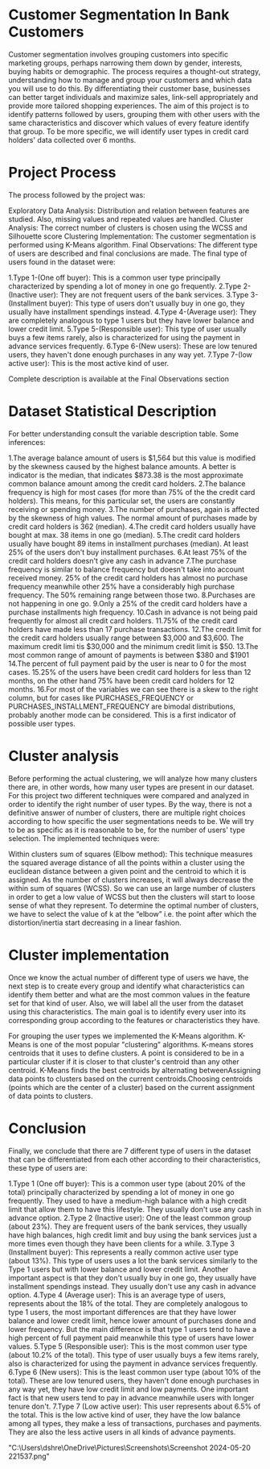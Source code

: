 # Customer Segmentation In Bank Customers

Customer segmentation involves grouping customers into specific marketing groups, perhaps narrowing them down by gender, interests, buying habits or demographic. The process requires a thought-out strategy, understanding how to manage and group your customers and which data you will use to do this. By differentiating their customer base, businesses can better target individuals and maximize sales, link-sell appropriately and provide more tailored shopping experiences. The aim of this project is to identify patterns followed by users, grouping them with other users with the same characteristics and discover which values of every feature identify that group. To be more specific, we will identify user types in credit card holders' data collected over 6 months.

# Project Process

The process followed by the project was:

Exploratory Data Analysis: Distribution and relation between features are studied. Also, missing values and repeated values are handled.
Cluster Analysis: The correct number of clusters is chosen using the WCSS and Silhouette score
Clustering Implementation: The customer segmentation is performed using K-Means algorithm.
Final Observations: The different type of users are described and final conclusions are made.
The final type of users found in the dataset were:

1.Type 1-(One off buyer): This is a common user type principally characterized by spending a lot of money in one go frequently.
2.Type 2-(Inactive user): They are not frequent users of the bank services.
3.Type 3-(Installment buyer): This type of users don't usually buy in one go, they usually have installment spendings instead.
4.Type 4-(Average user): They are completely analogous to type 1 users but they have lower balance and lower credit limit.
5.Type 5-(Responsible user): This type of user usually buys a few items rarely, also is characterized for using the payment in advance services frequently.
6.Type 6-(New users): These are low tenured users, they haven't done enough purchases in any way yet.
7.Type 7-(low active user): This is the most active kind of user.

Complete description is available at the Final Observations section

# Dataset Statistical Description

For better understanding consult the variable description table. Some inferences:

1.The average balance amount of users is $1,564 but this value is modified by the skewness caused by the highest balance amounts. A better is indicator is the median, that indicates $873.38 is the most approximate common balance amount among the credit card holders.
2.The balance frequency is high for most cases (for more than 75% of the the credit card holders). This means, for this particular set, the users are constantly receiving or spending money.
3.The number of purchases, again is affected by the skewness of high values. The normal amount of purchases made by credit card holders is 362 (median).
4.The credit card holders usually have bought at max. 38 items in one go (median).
5.The credit card holders usually have bought 89 items in installment purchases (median). At least 25% of the users don't buy installment purchases.
6.At least 75% of the credit card holders doesn't give any cash in advance
7.The purchase frequency is similar to balance frequency but doesn't take into account received money. 25% of the credit card holders has almost no purchase frequency meanwhile other 25% have a considerably high purchase frequency. The 50% remaining range between those two.
8.Purchases are not happening in one go.
9.Only a 25% of the credit card holders have a purchase installments high frequency.
10.Cash in advance is not being paid frequently for almost all credit card holders.
11.75% of the credit card holders have made less than 17 purchase transactions.
12.The credit limit for the credit card holders usually range between $3,000 and $3,600. The maximum credit limi tis $30,000 and the minimum credit limit is $50.
13.The most common range of amount of payments is between $380 and $1901
14.The percent of full payment paid by the user is near to 0 for the most cases.
15.25% of the users have been credit card holders for less than 12 months, on the other hand 75% have been credit card holders for 12 months.
16.For most of the variables we can see there is a skew to the right column, but for cases like PURCHASES_FREQUENCY or PURCHASES_INSTALLMENT_FREQUENCY are bimodal distributions, probably another mode can be considered. This is a first indicator of possible user types.


# Cluster analysis

Before performing the actual clustering, we will analyze how many clusters there are, in other words, how many user types are present in our dataset. For this project two different techniques were compared and analyzed in order to identify the right number of user types. By the way, there is not a definitive answer of number of clusters, there are multiple right choices according to how specific the user segmentations needs to be. We will try to be as specific as it is reasonable to be, for the number of users' type selection. The implemented techniques were:

Within clusters sum of squares (Elbow method): This technique measures the squared average distance of all the points within a cluster using the euclidean distance between a given point and the centroid to which it is assigned. As the number of clusters increases, it will always decrease the within sum of squares (WCSS). So we can use an large number of clusters in order to get a low value of WCSS but then the clusters will start to loose sense of what they represent. To determine the optimal number of clusters, we have to select the value of k at the “elbow” i.e. the point after which the distortion/inertia start decreasing in a linear fashion.

# Cluster implementation

Once we know the actual number of different type of users we have, the next step is to create every group and identify what characteristics can identify them better and what are the most common values in the feature set for that kind of user. Also, we will label all the user from the dataset using this characteristics. The main goal is to identify every user into its corresponding group according to the features or characteristics they have.

For grouping the user types we implemented the K-Means algorithm. K-Means is one of the most popular "clustering" algorithms. K-means stores 
centroids that it uses to define clusters. A point is considered to be in a particular cluster if it is closer to that cluster's centroid than any other centroid.
K-Means finds the best centroids by alternating betweenAssigning data points to clusters based on the current centroids.Choosing centroids (points which are the center of a cluster) based on the current assignment of data points to clusters.


# Conclusion
Finally, we conclude that there are 7 different type of users in the dataset that can be differentiated from each other according to their characteristics, these type of users are:

1.Type 1 (One off buyer): This is a common user type (about 20% of the total) principally characterized by spending a lot of money in one go frequently. They used to have a medium-high balance with a high credit limit that allow them to have this lifestyle. They usually don't use any cash in advance option.
2.Type 2 (Inactive user): One of the least common group (about 23%). They are frequent users of the bank services, they usually have high balances, high credit limit and buy using the bank services just a more times even though they have been clients for a while.
3.Type 3 (Installment buyer): This represents a really common active user type (about 13%). This type of users uses a lot the bank services similarly to the Type 1 users but with lower balance and lower credit limit. Another important aspect is that they don't usually buy in one go, they usually have installment spendings instead. They usually don't use any cash in advance option.
4.Type 4 (Average user): This is an average type of users, represents about the 18% of the total. They are completely analogous to type 1 users, the most important differences are that they have lower balance and lower credit limit, hence lower amount of purchases done and lower frequency. But the main difference is that type 1 users tend to have a high percent of full payment paid meanwhile this type of users have lower values.
5.Type 5 (Responsible user): This is the most common user type (about 10.2% of the total). This type of user usually buys a few items rarely, also is characterized for using the payment in advance services frequently.
6.Type 6 (New users): This is the least common user type (about 10% of the total). These are low tenured users, they haven't done enough purchases in any way yet, they have low credit limit and low payments. One important fact is that new users tend to pay in advance meanwhile users with longer tenure don't.
7.Type 7 (Low active user): This user represents about 6.5% of the total. This is the low active kind of user, they have the low balance among all types, they make a less of transactions, purchases and payments. They are also the less active users in all kinds of advance payments.

"C:\Users\dshre\OneDrive\Pictures\Screenshots\Screenshot 2024-05-20 221537.png"
